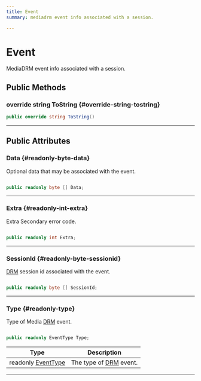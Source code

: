 ```yaml
---
title: Event
summary: mediadrm event info associated with a session. 

---
```


# Event




MediaDRM event info associated with a session.   





## Public Methods

### override string ToString {#override-string-tostring}

```csharp
public override string ToString()
```






-----------

## Public Attributes

### Data {#readonly-byte-data}

Optional data that may be associated with the event. 

```csharp

public readonly byte [] Data;

```






-----------

### Extra {#readonly-int-extra}

Extra Secondary error code. 

```csharp

public readonly int Extra;

```






-----------

### SessionId {#readonly-byte-sessionid}

[DRM](/versioned_docs/version-22-Feb-2023/unity-api/api/UnityEngine.XR.MagicLeap/MLMedia/Player/Track/DRM/UnityEngine.XR.MagicLeap.MLMedia.Player.Track.DRM.md) session id associated with the event. 

```csharp

public readonly byte [] SessionId;

```






-----------

### Type {#readonly-type}

Type of Media [DRM](/versioned_docs/version-22-Feb-2023/unity-api/api/UnityEngine.XR.MagicLeap/MLMedia/Player/Track/DRM/UnityEngine.XR.MagicLeap.MLMedia.Player.Track.DRM.md) event. 

```csharp

public readonly EventType Type;

```

| Type | Description  | 
|--|--|
| readonly [EventType](/versioned_docs/version-22-Feb-2023/unity-api/api/UnityEngine.XR.MagicLeap/MLMedia/Player/Track/DRM/UnityEngine.XR.MagicLeap.MLMedia.Player.Track.DRM.md#enums-eventtype) | The type of [DRM](/versioned_docs/version-22-Feb-2023/unity-api/api/UnityEngine.XR.MagicLeap/MLMedia/Player/Track/DRM/UnityEngine.XR.MagicLeap.MLMedia.Player.Track.DRM.md) event.  |





-----------


